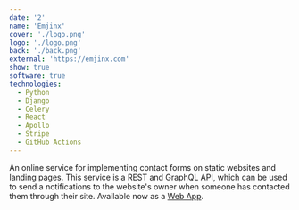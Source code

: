 ```yaml
---
date: '2'
name: 'Emjinx'
cover: './logo.png'
logo: './logo.png'
back: './back.png'
external: 'https://emjinx.com'
show: true
software: true
technologies:
  - Python
  - Django
  - Celery
  - React
  - Apollo
  - Stripe
  - GitHub Actions
---
```


An online service for implementing contact forms on static websites and landing pages. This service is a REST and GraphQL API, which can be used to send a notifications to the website's owner when someone has contacted them through their site. Available now as a [Web App](https://emjinx.com).
